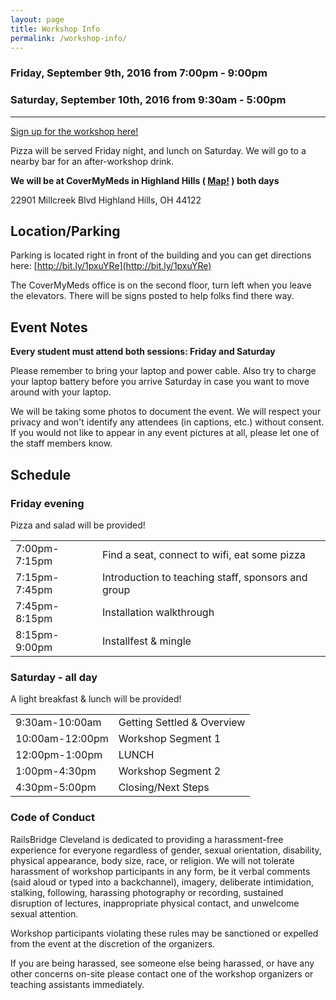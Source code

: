 ```yaml
---
layout: page
title: Workshop Info
permalink: /workshop-info/
---
```


### Friday, September 9th, 2016 from 7:00pm - 9:00pm

### Saturday, September 10th, 2016 from 9:30am - 5:00pm

---

<a href="https://www.bridgetroll.org/events/276" class="btn btn-success">Sign up for the workshop here!</a>

Pizza will be served Friday night, and lunch on Saturday. We will go to a nearby bar for an after-workshop drink.

**We will be at CoverMyMeds in Highland Hills ( [Map!](https://www.google.com/maps/preview?q=22901+Millcreek+Blvd,+Highland+Hills,+Ohio,+44122) ) both days**

22901 Millcreek Blvd
Highland Hills, OH 44122

## Location/Parking

Parking is located right in front of the building and you can get directions here: [http://bit.ly/1pxuYRe](http://bit.ly/1pxuYRe)

The CoverMyMeds office is on the second floor, turn left when you leave the elevators. There will be signs posted to help folks find there way.

## Event Notes

**Every student must attend both sessions: Friday and Saturday**

Please remember to bring your laptop and power cable. Also try to charge your laptop battery before you arrive Saturday in case you want to move around with your laptop.

We will be taking some photos to document the event. We will respect your privacy and won't identify any attendees (in captions, etc.) without consent. If you would not like to appear in any event pictures at all, please let one of the staff members know.

## Schedule

### Friday evening

Pizza and salad will be provided!

<table class="table table-bordered table-striped">
  <tbody>
    <tr><td>7:00pm-7:15pm</td><td>Find a seat, connect to wifi, eat some pizza</td></tr>
    <tr><td>7:15pm-7:45pm</td><td>Introduction to teaching staff, sponsors and group</td></tr>
    <tr><td>7:45pm-8:15pm</td><td>Installation walkthrough</td></tr>
    <tr><td>8:15pm-9:00pm</td><td>Installfest &amp; mingle</td></tr>
  </tbody>
</table>

### Saturday - all day

A light breakfast & lunch will be provided!

<table class="table table-bordered table-striped">
  <tbody>
    <tr><td>9:30am-10:00am</td><td>Getting Settled &amp;  Overview</td></tr>
    <tr><td>10:00am-12:00pm</td><td>Workshop Segment 1</td></tr>
    <tr><td>12:00pm-1:00pm</td><td>LUNCH</td></tr>
    <tr><td>1:00pm-4:30pm</td><td>Workshop Segment 2</td></tr>
    <tr><td>4:30pm-5:00pm</td><td>Closing/Next Steps</td></tr>
  </tbody>
</table>



### Code of Conduct

RailsBridge Cleveland is dedicated to providing a harassment-free experience for everyone regardless of gender, sexual orientation, disability, physical appearance, body size, race, or religion. We will not tolerate harassment of workshop participants in any form, be it verbal comments (said aloud or typed into a backchannel), imagery, deliberate intimidation, stalking, following, harassing photography or recording, sustained disruption of lectures, inappropriate physical contact, and unwelcome sexual attention.

Workshop participants violating these rules may be sanctioned or expelled from the event at the discretion of the organizers.

If you are being harassed, see someone else being harassed, or have any other concerns on-site please contact one of the workshop organizers or teaching assistants immediately.
